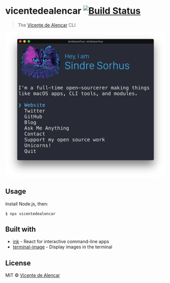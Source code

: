 # vicentedealencar [![Build Status](https://travis-ci.org/vicentedealencar/vicentedealencar.svg?branch=master)](https://travis-ci.org/vicentedealencar/vicentedealencar)

> The [Vicente de Alencar](https://vicentedealencar.com.br) CLI

<img src="screenshot.png" width="752">


## Usage

Install Node.js, then:

```
$ npx vicentedealencar
```


## Built with

- [ink](https://github.com/vadimdemedes/ink) - React for interactive command-line apps
- [terminal-image](https://github.com/sindresorhus/terminal-image) - Display images in the terminal


## License

MIT © [Vicente de Alencar](https://vicentedealencar.com.br)
